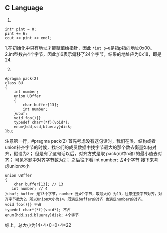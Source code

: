 ## C Language

1. 
```
int* pint = 0; 
pint += 6; 
cout << pint << endl;
```
1.在初始化中只有地址才能赋值给指针，因此 `*int p=0`是指p指向地址0x00。
2.int型数占4个字节，因此加6表示偏移了24个字节，结果的地址应为0x18，即是24.

2.
```
#pragma pack(2)
class BU
{
    int number;
    union UBffer
    {
        char buffer[13];
        int number;
    }ubuf;
    void foo(){}
    typedef char*(*f)(void*);
    enum{hdd,ssd,blueray}disk;
}bu;
```
 注意第一行，#pragma pack(2)
 首先考虑没有这句话时，我们在类、结构或者union补齐字节的时候，找它们的成员数据中找字节最大的那个数去衡量如何对齐，假设为z；
 但是有了这句话以后，对齐方式是取 pack(n)中n和z的最小值去对齐；
 可见本题中对齐字节数为2；
 之后往下看 int number; 占4个字节
 接下来考虑union大小
 ```
 union UBffer
 {
     char buffer[13]; // 13
    int number; // 4
}ubuf; buffer 是13个字节，number 是4个字节，取最大的 为13，注意还要字节对齐，对齐字节数为2，所以Union大小为14，既满足buffer的对齐 也满足number的对齐。
void foo(){} 不占
typedef char*(*f)(void*); 不占
enum{hdd,ssd,blueray}disk; 4个字节
```
综上，总大小为14+4+0+0+4=22
